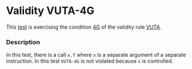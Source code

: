 # Validity VUTA-4G

This [test](.) is exercising the condition [4G](../Readme.md) of the validity rule [VUTA](../../vuta/Readme.md).

### Description

In this test, there is a call `x.f` where `x` is a separate argument of a separate instruction. In this test `VUTA-4G` is not violated because `x` is controlled.
